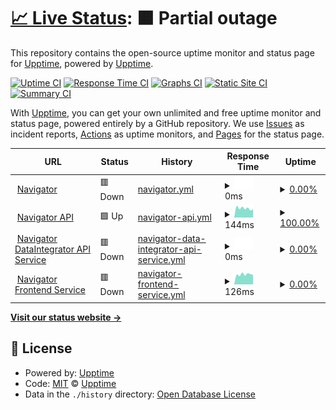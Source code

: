 # [📈 Live Status](https://upptime.github.io/upptime): <!--live status--> **🟧 Partial outage**

This repository contains the open-source uptime monitor and status page for [Upptime](https://upptime.js.org), powered by [Upptime](https://github.com/upptime/upptime).

[![Uptime CI](https://github.com/MobileInsight/Navigator-uptime/workflows/Uptime%20CI/badge.svg)](https://github.com/MobileInsight/Navigator-uptime/actions?query=workflow%3A%22Uptime+CI%22)
[![Response Time CI](https://github.com/MobileInsight/Navigator-uptime/workflows/Response%20Time%20CI/badge.svg)](https://github.com/MobileInsight/Navigator-uptime/actions?query=workflow%3A%22Response+Time+CI%22)
[![Graphs CI](https://github.com/MobileInsight/Navigator-uptime/workflows/Graphs%20CI/badge.svg)](https://github.com/MobileInsight/Navigator-uptime/actions?query=workflow%3A%22Graphs+CI%22)
[![Static Site CI](https://github.com/MobileInsight/Navigator-uptime/workflows/Static%20Site%20CI/badge.svg)](https://github.com/MobileInsight/Navigator-uptime/actions?query=workflow%3A%22Static+Site+CI%22)
[![Summary CI](https://github.com/MobileInsight/Navigator-uptime/workflows/Summary%20CI/badge.svg)](https://github.com/MobileInsight/Navigator-uptime/actions?query=workflow%3A%22Summary+CI%22)

With [Upptime](https://upptime.js.org), you can get your own unlimited and free uptime monitor and status page, powered entirely by a GitHub repository. We use [Issues](https://github.com/upptime/upptime/issues) as incident reports, [Actions](https://github.com/MobileInsight/Navigator-uptime/actions) as uptime monitors, and [Pages](https://upptime.github.io/upptime) for the status page.

<!--start: status pages-->
<!-- This summary is generated by Upptime (https://github.com/upptime/upptime) -->
<!-- Do not edit this manually, your changes will be overwritten -->
<!-- prettier-ignore -->
| URL | Status | History | Response Time | Uptime |
| --- | ------ | ------- | ------------- | ------ |
| <img alt="" src="https://icons.duckduckgo.com/ip3/navigator.mobileinsight.com.ico" height="13"> [Navigator](https://navigator.mobileinsight.com/ping) | 🟥 Down | [navigator.yml](https://github.com/MobileInsight/Navigator-uptime/commits/HEAD/history/navigator.yml) | <details><summary><img alt="Response time graph" src="./graphs/navigator/response-time-week.png" height="20"> 0ms</summary><br><a href="https://MobileInsight.github.io/Navigator-uptime/history/navigator"><img alt="Response time 308" src="https://img.shields.io/endpoint?url=https%3A%2F%2Fraw.githubusercontent.com%2FMobileInsight%2FNavigator-uptime%2FHEAD%2Fapi%2Fnavigator%2Fresponse-time.json"></a><br><a href="https://MobileInsight.github.io/Navigator-uptime/history/navigator"><img alt="24-hour response time 0" src="https://img.shields.io/endpoint?url=https%3A%2F%2Fraw.githubusercontent.com%2FMobileInsight%2FNavigator-uptime%2FHEAD%2Fapi%2Fnavigator%2Fresponse-time-day.json"></a><br><a href="https://MobileInsight.github.io/Navigator-uptime/history/navigator"><img alt="7-day response time 0" src="https://img.shields.io/endpoint?url=https%3A%2F%2Fraw.githubusercontent.com%2FMobileInsight%2FNavigator-uptime%2FHEAD%2Fapi%2Fnavigator%2Fresponse-time-week.json"></a><br><a href="https://MobileInsight.github.io/Navigator-uptime/history/navigator"><img alt="30-day response time 0" src="https://img.shields.io/endpoint?url=https%3A%2F%2Fraw.githubusercontent.com%2FMobileInsight%2FNavigator-uptime%2FHEAD%2Fapi%2Fnavigator%2Fresponse-time-month.json"></a><br><a href="https://MobileInsight.github.io/Navigator-uptime/history/navigator"><img alt="1-year response time 0" src="https://img.shields.io/endpoint?url=https%3A%2F%2Fraw.githubusercontent.com%2FMobileInsight%2FNavigator-uptime%2FHEAD%2Fapi%2Fnavigator%2Fresponse-time-year.json"></a></details> | <details><summary><a href="https://MobileInsight.github.io/Navigator-uptime/history/navigator">0.00%</a></summary><a href="https://MobileInsight.github.io/Navigator-uptime/history/navigator"><img alt="All-time uptime 86.21%" src="https://img.shields.io/endpoint?url=https%3A%2F%2Fraw.githubusercontent.com%2FMobileInsight%2FNavigator-uptime%2FHEAD%2Fapi%2Fnavigator%2Fuptime.json"></a><br><a href="https://MobileInsight.github.io/Navigator-uptime/history/navigator"><img alt="24-hour uptime 0.00%" src="https://img.shields.io/endpoint?url=https%3A%2F%2Fraw.githubusercontent.com%2FMobileInsight%2FNavigator-uptime%2FHEAD%2Fapi%2Fnavigator%2Fuptime-day.json"></a><br><a href="https://MobileInsight.github.io/Navigator-uptime/history/navigator"><img alt="7-day uptime 0.00%" src="https://img.shields.io/endpoint?url=https%3A%2F%2Fraw.githubusercontent.com%2FMobileInsight%2FNavigator-uptime%2FHEAD%2Fapi%2Fnavigator%2Fuptime-week.json"></a><br><a href="https://MobileInsight.github.io/Navigator-uptime/history/navigator"><img alt="30-day uptime 1.38%" src="https://img.shields.io/endpoint?url=https%3A%2F%2Fraw.githubusercontent.com%2FMobileInsight%2FNavigator-uptime%2FHEAD%2Fapi%2Fnavigator%2Fuptime-month.json"></a><br><a href="https://MobileInsight.github.io/Navigator-uptime/history/navigator"><img alt="1-year uptime 76.82%" src="https://img.shields.io/endpoint?url=https%3A%2F%2Fraw.githubusercontent.com%2FMobileInsight%2FNavigator-uptime%2FHEAD%2Fapi%2Fnavigator%2Fuptime-year.json"></a></details>
| <img alt="" src="https://icons.duckduckgo.com/ip3/navapi.mobileinsight.com.ico" height="13"> [Navigator API](https://navapi.mobileinsight.com/ping) | 🟩 Up | [navigator-api.yml](https://github.com/MobileInsight/Navigator-uptime/commits/HEAD/history/navigator-api.yml) | <details><summary><img alt="Response time graph" src="./graphs/navigator-api/response-time-week.png" height="20"> 144ms</summary><br><a href="https://MobileInsight.github.io/Navigator-uptime/history/navigator-api"><img alt="Response time 222" src="https://img.shields.io/endpoint?url=https%3A%2F%2Fraw.githubusercontent.com%2FMobileInsight%2FNavigator-uptime%2FHEAD%2Fapi%2Fnavigator-api%2Fresponse-time.json"></a><br><a href="https://MobileInsight.github.io/Navigator-uptime/history/navigator-api"><img alt="24-hour response time 129" src="https://img.shields.io/endpoint?url=https%3A%2F%2Fraw.githubusercontent.com%2FMobileInsight%2FNavigator-uptime%2FHEAD%2Fapi%2Fnavigator-api%2Fresponse-time-day.json"></a><br><a href="https://MobileInsight.github.io/Navigator-uptime/history/navigator-api"><img alt="7-day response time 144" src="https://img.shields.io/endpoint?url=https%3A%2F%2Fraw.githubusercontent.com%2FMobileInsight%2FNavigator-uptime%2FHEAD%2Fapi%2Fnavigator-api%2Fresponse-time-week.json"></a><br><a href="https://MobileInsight.github.io/Navigator-uptime/history/navigator-api"><img alt="30-day response time 219" src="https://img.shields.io/endpoint?url=https%3A%2F%2Fraw.githubusercontent.com%2FMobileInsight%2FNavigator-uptime%2FHEAD%2Fapi%2Fnavigator-api%2Fresponse-time-month.json"></a><br><a href="https://MobileInsight.github.io/Navigator-uptime/history/navigator-api"><img alt="1-year response time 214" src="https://img.shields.io/endpoint?url=https%3A%2F%2Fraw.githubusercontent.com%2FMobileInsight%2FNavigator-uptime%2FHEAD%2Fapi%2Fnavigator-api%2Fresponse-time-year.json"></a></details> | <details><summary><a href="https://MobileInsight.github.io/Navigator-uptime/history/navigator-api">100.00%</a></summary><a href="https://MobileInsight.github.io/Navigator-uptime/history/navigator-api"><img alt="All-time uptime 99.93%" src="https://img.shields.io/endpoint?url=https%3A%2F%2Fraw.githubusercontent.com%2FMobileInsight%2FNavigator-uptime%2FHEAD%2Fapi%2Fnavigator-api%2Fuptime.json"></a><br><a href="https://MobileInsight.github.io/Navigator-uptime/history/navigator-api"><img alt="24-hour uptime 100.00%" src="https://img.shields.io/endpoint?url=https%3A%2F%2Fraw.githubusercontent.com%2FMobileInsight%2FNavigator-uptime%2FHEAD%2Fapi%2Fnavigator-api%2Fuptime-day.json"></a><br><a href="https://MobileInsight.github.io/Navigator-uptime/history/navigator-api"><img alt="7-day uptime 100.00%" src="https://img.shields.io/endpoint?url=https%3A%2F%2Fraw.githubusercontent.com%2FMobileInsight%2FNavigator-uptime%2FHEAD%2Fapi%2Fnavigator-api%2Fuptime-week.json"></a><br><a href="https://MobileInsight.github.io/Navigator-uptime/history/navigator-api"><img alt="30-day uptime 98.76%" src="https://img.shields.io/endpoint?url=https%3A%2F%2Fraw.githubusercontent.com%2FMobileInsight%2FNavigator-uptime%2FHEAD%2Fapi%2Fnavigator-api%2Fuptime-month.json"></a><br><a href="https://MobileInsight.github.io/Navigator-uptime/history/navigator-api"><img alt="1-year uptime 99.90%" src="https://img.shields.io/endpoint?url=https%3A%2F%2Fraw.githubusercontent.com%2FMobileInsight%2FNavigator-uptime%2FHEAD%2Fapi%2Fnavigator-api%2Fuptime-year.json"></a></details>
| <img alt="" src="https://icons.duckduckgo.com/ip3/navdata.trocglobal.com.ico" height="13"> [Navigator DataIntegrator API Service](https://navdata.trocglobal.com/ping) | 🟥 Down | [navigator-data-integrator-api-service.yml](https://github.com/MobileInsight/Navigator-uptime/commits/HEAD/history/navigator-data-integrator-api-service.yml) | <details><summary><img alt="Response time graph" src="./graphs/navigator-data-integrator-api-service/response-time-week.png" height="20"> 0ms</summary><br><a href="https://MobileInsight.github.io/Navigator-uptime/history/navigator-data-integrator-api-service"><img alt="Response time 273" src="https://img.shields.io/endpoint?url=https%3A%2F%2Fraw.githubusercontent.com%2FMobileInsight%2FNavigator-uptime%2FHEAD%2Fapi%2Fnavigator-data-integrator-api-service%2Fresponse-time.json"></a><br><a href="https://MobileInsight.github.io/Navigator-uptime/history/navigator-data-integrator-api-service"><img alt="24-hour response time 0" src="https://img.shields.io/endpoint?url=https%3A%2F%2Fraw.githubusercontent.com%2FMobileInsight%2FNavigator-uptime%2FHEAD%2Fapi%2Fnavigator-data-integrator-api-service%2Fresponse-time-day.json"></a><br><a href="https://MobileInsight.github.io/Navigator-uptime/history/navigator-data-integrator-api-service"><img alt="7-day response time 0" src="https://img.shields.io/endpoint?url=https%3A%2F%2Fraw.githubusercontent.com%2FMobileInsight%2FNavigator-uptime%2FHEAD%2Fapi%2Fnavigator-data-integrator-api-service%2Fresponse-time-week.json"></a><br><a href="https://MobileInsight.github.io/Navigator-uptime/history/navigator-data-integrator-api-service"><img alt="30-day response time 194" src="https://img.shields.io/endpoint?url=https%3A%2F%2Fraw.githubusercontent.com%2FMobileInsight%2FNavigator-uptime%2FHEAD%2Fapi%2Fnavigator-data-integrator-api-service%2Fresponse-time-month.json"></a><br><a href="https://MobileInsight.github.io/Navigator-uptime/history/navigator-data-integrator-api-service"><img alt="1-year response time 200" src="https://img.shields.io/endpoint?url=https%3A%2F%2Fraw.githubusercontent.com%2FMobileInsight%2FNavigator-uptime%2FHEAD%2Fapi%2Fnavigator-data-integrator-api-service%2Fresponse-time-year.json"></a></details> | <details><summary><a href="https://MobileInsight.github.io/Navigator-uptime/history/navigator-data-integrator-api-service">0.00%</a></summary><a href="https://MobileInsight.github.io/Navigator-uptime/history/navigator-data-integrator-api-service"><img alt="All-time uptime 96.89%" src="https://img.shields.io/endpoint?url=https%3A%2F%2Fraw.githubusercontent.com%2FMobileInsight%2FNavigator-uptime%2FHEAD%2Fapi%2Fnavigator-data-integrator-api-service%2Fuptime.json"></a><br><a href="https://MobileInsight.github.io/Navigator-uptime/history/navigator-data-integrator-api-service"><img alt="24-hour uptime 0.00%" src="https://img.shields.io/endpoint?url=https%3A%2F%2Fraw.githubusercontent.com%2FMobileInsight%2FNavigator-uptime%2FHEAD%2Fapi%2Fnavigator-data-integrator-api-service%2Fuptime-day.json"></a><br><a href="https://MobileInsight.github.io/Navigator-uptime/history/navigator-data-integrator-api-service"><img alt="7-day uptime 0.00%" src="https://img.shields.io/endpoint?url=https%3A%2F%2Fraw.githubusercontent.com%2FMobileInsight%2FNavigator-uptime%2FHEAD%2Fapi%2Fnavigator-data-integrator-api-service%2Fuptime-week.json"></a><br><a href="https://MobileInsight.github.io/Navigator-uptime/history/navigator-data-integrator-api-service"><img alt="30-day uptime 42.52%" src="https://img.shields.io/endpoint?url=https%3A%2F%2Fraw.githubusercontent.com%2FMobileInsight%2FNavigator-uptime%2FHEAD%2Fapi%2Fnavigator-data-integrator-api-service%2Fuptime-month.json"></a><br><a href="https://MobileInsight.github.io/Navigator-uptime/history/navigator-data-integrator-api-service"><img alt="1-year uptime 95.21%" src="https://img.shields.io/endpoint?url=https%3A%2F%2Fraw.githubusercontent.com%2FMobileInsight%2FNavigator-uptime%2FHEAD%2Fapi%2Fnavigator-data-integrator-api-service%2Fuptime-year.json"></a></details>
| <img alt="" src="https://icons.duckduckgo.com/ip3/front-production.mobileinsight.com.ico" height="13"> [Navigator Frontend Service](https://front-production.mobileinsight.com/v2/assets/img/mobile_insight_icon.png) | 🟥 Down | [navigator-frontend-service.yml](https://github.com/MobileInsight/Navigator-uptime/commits/HEAD/history/navigator-frontend-service.yml) | <details><summary><img alt="Response time graph" src="./graphs/navigator-frontend-service/response-time-week.png" height="20"> 126ms</summary><br><a href="https://MobileInsight.github.io/Navigator-uptime/history/navigator-frontend-service"><img alt="Response time 275" src="https://img.shields.io/endpoint?url=https%3A%2F%2Fraw.githubusercontent.com%2FMobileInsight%2FNavigator-uptime%2FHEAD%2Fapi%2Fnavigator-frontend-service%2Fresponse-time.json"></a><br><a href="https://MobileInsight.github.io/Navigator-uptime/history/navigator-frontend-service"><img alt="24-hour response time 122" src="https://img.shields.io/endpoint?url=https%3A%2F%2Fraw.githubusercontent.com%2FMobileInsight%2FNavigator-uptime%2FHEAD%2Fapi%2Fnavigator-frontend-service%2Fresponse-time-day.json"></a><br><a href="https://MobileInsight.github.io/Navigator-uptime/history/navigator-frontend-service"><img alt="7-day response time 126" src="https://img.shields.io/endpoint?url=https%3A%2F%2Fraw.githubusercontent.com%2FMobileInsight%2FNavigator-uptime%2FHEAD%2Fapi%2Fnavigator-frontend-service%2Fresponse-time-week.json"></a><br><a href="https://MobileInsight.github.io/Navigator-uptime/history/navigator-frontend-service"><img alt="30-day response time 225" src="https://img.shields.io/endpoint?url=https%3A%2F%2Fraw.githubusercontent.com%2FMobileInsight%2FNavigator-uptime%2FHEAD%2Fapi%2Fnavigator-frontend-service%2Fresponse-time-month.json"></a><br><a href="https://MobileInsight.github.io/Navigator-uptime/history/navigator-frontend-service"><img alt="1-year response time 252" src="https://img.shields.io/endpoint?url=https%3A%2F%2Fraw.githubusercontent.com%2FMobileInsight%2FNavigator-uptime%2FHEAD%2Fapi%2Fnavigator-frontend-service%2Fresponse-time-year.json"></a></details> | <details><summary><a href="https://MobileInsight.github.io/Navigator-uptime/history/navigator-frontend-service">0.00%</a></summary><a href="https://MobileInsight.github.io/Navigator-uptime/history/navigator-frontend-service"><img alt="All-time uptime 96.49%" src="https://img.shields.io/endpoint?url=https%3A%2F%2Fraw.githubusercontent.com%2FMobileInsight%2FNavigator-uptime%2FHEAD%2Fapi%2Fnavigator-frontend-service%2Fuptime.json"></a><br><a href="https://MobileInsight.github.io/Navigator-uptime/history/navigator-frontend-service"><img alt="24-hour uptime 0.00%" src="https://img.shields.io/endpoint?url=https%3A%2F%2Fraw.githubusercontent.com%2FMobileInsight%2FNavigator-uptime%2FHEAD%2Fapi%2Fnavigator-frontend-service%2Fuptime-day.json"></a><br><a href="https://MobileInsight.github.io/Navigator-uptime/history/navigator-frontend-service"><img alt="7-day uptime 0.00%" src="https://img.shields.io/endpoint?url=https%3A%2F%2Fraw.githubusercontent.com%2FMobileInsight%2FNavigator-uptime%2FHEAD%2Fapi%2Fnavigator-frontend-service%2Fuptime-week.json"></a><br><a href="https://MobileInsight.github.io/Navigator-uptime/history/navigator-frontend-service"><img alt="30-day uptime 29.30%" src="https://img.shields.io/endpoint?url=https%3A%2F%2Fraw.githubusercontent.com%2FMobileInsight%2FNavigator-uptime%2FHEAD%2Fapi%2Fnavigator-frontend-service%2Fuptime-month.json"></a><br><a href="https://MobileInsight.github.io/Navigator-uptime/history/navigator-frontend-service"><img alt="1-year uptime 94.11%" src="https://img.shields.io/endpoint?url=https%3A%2F%2Fraw.githubusercontent.com%2FMobileInsight%2FNavigator-uptime%2FHEAD%2Fapi%2Fnavigator-frontend-service%2Fuptime-year.json"></a></details>

<!--end: status pages-->

[**Visit our status website →**](https://upptime.github.io/upptime)

## 📄 License

- Powered by: [Upptime](https://github.com/upptime/upptime)
- Code: [MIT](./LICENSE) © [Upptime](https://upptime.js.org)
- Data in the `./history` directory: [Open Database License](https://opendatacommons.org/licenses/odbl/1-0/)
